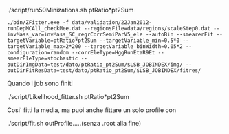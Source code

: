./script/run50Minizations.sh ptRatio*pt2Sum

```
./bin/ZFitter.exe -f data/validation/22Jan2012-runDepMCAll_checkMee.dat --regionsFile=data/regions/scaleStep0.dat --invMass_var=invMass_SC_regrCorrSemiParV5_ele --autoBin --smearerFit --targetVariable=ptRatio*pt2Sum --targetVariable_min=0.5*0 --targetVariable_max=2*200 --targetVariable_binWidth=0.05*2 --configuration=random --corrEleType=HggRunEtaR9Et --smearEleType=stochastic --outDirImgData=test/dato/ptRatio_pt2Sum/$LSB_JOBINDEX/img/ --outDirFitResData=test/dato/ptRatio_pt2Sum/$LSB_JOBINDEX/fitres/
```

Quando i job sono finiti

./script/Likelihood_fitter.sh ptRatio*pt2Sum

Cosi' fitti la media, ma puoi anche fittare un solo profile con

./script/fit.sh outProfile.....(senza .root alla fine)